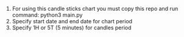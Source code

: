 1) For using this candle sticks chart you must copy this repo and run command: python3 main.py
2) Specify start date and end date for chart period
3) Specify 1H or 5T (5 minutes) for candles period
